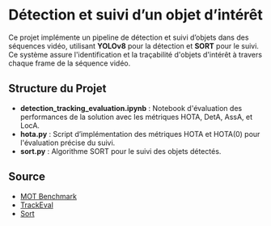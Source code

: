 # Détection et suivi d’un objet d’intérêt

Ce projet implémente un pipeline de détection et suivi d’objets dans des séquences vidéo, utilisant **YOLOv8** pour la détection et **SORT** pour le suivi. Ce système assure l'identification et la traçabilité d'objets d'intérêt à travers chaque frame de la séquence vidéo.

## Structure du Projet

- **detection_tracking_evaluation.ipynb** : Notebook d'évaluation des performances de la solution avec les métriques HOTA, DetA, AssA, et LocA.
- **hota.py** : Script d’implémentation des métriques HOTA et HOTA(0) pour l'évaluation précise du suivi.
- **sort.py** : Algorithme SORT pour le suivi des objets détectés.

## Source

- [MOT Benchmark](https://motchallenge.net/)
- [TrackEval](https://github.com/JonathonLuiten/TrackEval)
- [Sort](https://github.com/abewley/sort)
